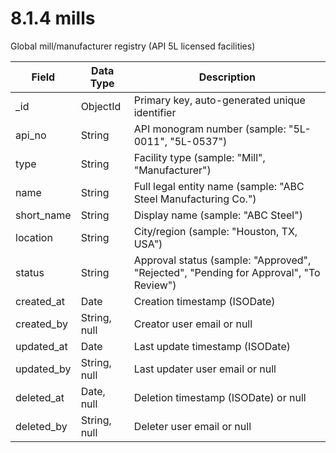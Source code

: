 # 8.1.4 mills

Global mill/manufacturer registry (API 5L licensed facilities)

| Field | Data Type | Description |
|-------|-----------|-------------|
| _id | ObjectId | Primary key, auto-generated unique identifier |
| api_no | String | API monogram number (sample: "5L-0011", "5L-0537") |
| type | String | Facility type (sample: "Mill", "Manufacturer") |
| name | String | Full legal entity name (sample: "ABC Steel Manufacturing Co.") |
| short_name | String | Display name (sample: "ABC Steel") |
| location | String | City/region (sample: "Houston, TX, USA") |
| status | String | Approval status (sample: "Approved", "Rejected", "Pending for Approval", "To Review") |
| created_at | Date | Creation timestamp (ISODate) |
| created_by | String, null | Creator user email or null |
| updated_at | Date | Last update timestamp (ISODate) |
| updated_by | String, null | Last updater user email or null |
| deleted_at | Date, null | Deletion timestamp (ISODate) or null |
| deleted_by | String, null | Deleter user email or null |
